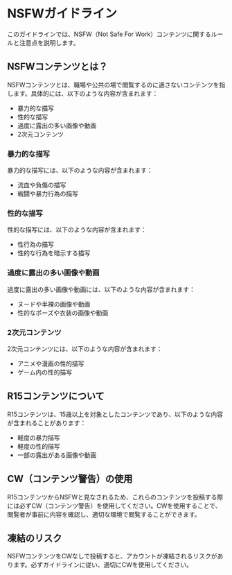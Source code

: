 # NSFWガイドライン

このガイドラインでは、NSFW（Not Safe For Work）コンテンツに関するルールと注意点を説明します。

## NSFWコンテンツとは？

NSFWコンテンツとは、職場や公共の場で閲覧するのに適さないコンテンツを指します。具体的には、以下のような内容が含まれます：
- 暴力的な描写
- 性的な描写
- 過度に露出の多い画像や動画
- 2次元コンテンツ

### 暴力的な描写

暴力的な描写には、以下のような内容が含まれます：
- 流血や負傷の描写
- 戦闘や暴力行為の描写

### 性的な描写

性的な描写には、以下のような内容が含まれます：
- 性行為の描写
- 性的な行為を暗示する描写

### 過度に露出の多い画像や動画

過度に露出の多い画像や動画には、以下のような内容が含まれます：
- ヌードや半裸の画像や動画
- 性的なポーズや衣装の画像や動画

### 2次元コンテンツ

2次元コンテンツには、以下のような内容が含まれます：
- アニメや漫画の性的描写
- ゲーム内の性的描写

## R15コンテンツについて

R15コンテンツは、15歳以上を対象としたコンテンツであり、以下のような内容が含まれることがあります：
- 軽度の暴力描写
- 軽度の性的描写
- 一部の露出がある画像や動画

## CW（コンテンツ警告）の使用

R15コンテンツからNSFWと見なされるため、これらのコンテンツを投稿する際には必ずCW（コンテンツ警告）を使用してください。CWを使用することで、閲覧者が事前に内容を確認し、適切な環境で閲覧することができます。

## 凍結のリスク

NSFWコンテンツをCWなしで投稿すると、アカウントが凍結されるリスクがあります。必ずガイドラインに従い、適切にCWを使用してください。
